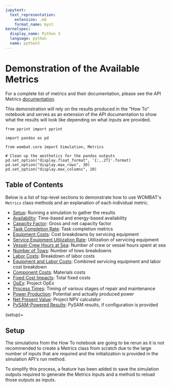```yaml
---
jupytext:
  text_representation:
    extension: .md
    format_name: myst
kernelspec:
  display_name: Python 3
  language: python
  name: python3
---
```


# Demonstration of the Available Metrics

For a complete list of metrics and their documentation, please see the API Metrics [documentation](../API/simulation_api.md#metrics-computation).

This demonstration will rely on the results produced in the "How To" notebook and serves as an extension of the API documentation to show what the results will look like depending on what inputs are provided.


```{code-cell} ipython3
from pprint import pprint

import pandas as pd

from wombat.core import Simulation, Metrics

# Clean up the aesthetics for the pandas outputs
pd.set_option("display.float_format", '{:,.2f}'.format)
pd.set_option("display.max_rows", 30)
pd.set_option("display.max_columns", 10)
```

## Table of Contents

Below is a list of top-level sections to demonstrate how to use WOMBAT's `Metrics` class methods and an explanation of each individual metric.
 - [Setup](#setup): Running a simulation to gather the results
 - [Availability](#availability): Time-based and energy-based availability
 - [Capacity Factor](#capacity-factor): Gross and net capacity factor
 - [Task Completion Rate](#task-completion-rate): Task completion metrics
 - [Equipment Costs](#equipment-costs): Cost breakdowns by servicing equipment
 - [Service Equipment Utilization Rate](#service-equipment-utilization-rate): Utilization of servicing equipment
 - [Vessel-Crew Hours at Sea](#vessel-crew-hours-at-sea): Number of crew or vessel hours spent at sea
 - [Number of Tows](#number-of-tows): Number of tows breakdowns
 - [Labor Costs](#labor-costs): Breakdown of labor costs
 - [Equipment and Labor Costs](#equipment-and-labor-costs): Combined servicing equipment and labor cost breakdown
 - [Component Costs](#component-costs): Materials costs
 - [Fixed Cost Impacts](#fixed-cost-impacts): Total fixed costs
 - [OpEx](#opex): Project OpEx
 - [Process Times](#process-times): Timing of various stages of repair and maintenance
 - [Power Production](#power-production): Potential and actually produced power
 - [Net Present Value](#net-present-value): Project NPV calculator
 - [PySAM-Powered Results](#pysam-powered-results): PySAM results, if configuration is provided


(setup)=
## Setup

The simulations from the How To notebook are going to be rerun as it is not recommended to create a Metrics class from scratch due to the
large number of inputs that are required and the initialization is provided in the simulation API's run method.

To simplify this process, a feature has been added to save the simulation outputs required to generate the Metrics inputs and a method to reload those outputs as inputs.
